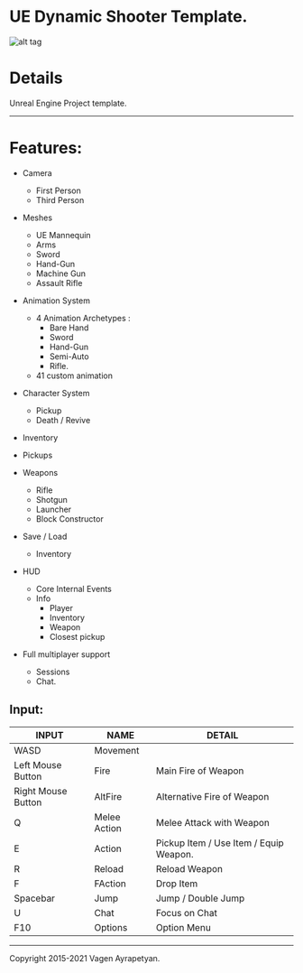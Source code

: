 

UE Dynamic Shooter Template.
=
![alt tag](https://raw.github.com/vagenv/rade/master/Content/Rade/Splash/Splash.png)

Details
=

Unreal Engine Project template.

--------------------

Features:
=
- Camera
	- First Person
	- Third Person
- Meshes
	- UE Mannequin
	- Arms
	- Sword
	- Hand-Gun
	- Machine Gun
	- Assault Rifle
- Animation System
	- 4 Animation Archetypes :
		- Bare Hand
		- Sword
		- Hand-Gun
		- Semi-Auto
		- Rifle.
	- 41 custom animation

- Character System
	-  Pickup
	-  Death / Revive
- Inventory
- Pickups
- Weapons
	- Rifle
	- Shotgun
	- Launcher
	- Block Constructor
- Save / Load
	- Inventory
- HUD
	- Core Internal Events
	- Info
		-  Player
		-  Inventory
		-  Weapon
		-  Closest pickup
- Full multiplayer support
	- Sessions
	- Chat.



Input:
-
|INPUT               | NAME               | DETAIL                                 |
|--------------------|--------------------|----------------------------------------|
|WASD                | Movement           |                                        |
|Left Mouse Button   | Fire               | Main Fire of Weapon                    |
|Right Mouse Button  | AltFire            | Alternative Fire of Weapon             |
|Q                   | Melee Action       | Melee Attack with Weapon               |
|E                   | Action             | Pickup Item / Use Item / Equip Weapon. |
|R                   | Reload             | Reload Weapon                          |
|F                   | FAction            | Drop Item                              |
|Spacebar            | Jump               | Jump / Double Jump                     |
|U                   | Chat               | Focus on Chat                          |
|F10                 | Options            | Option Menu                            |

---

Copyright 2015-2021 Vagen Ayrapetyan.


